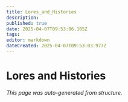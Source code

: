 ```yaml
---
title: Lores_and_Histories
description: 
published: true
date: 2025-04-07T09:53:06.105Z
tags: 
editor: markdown
dateCreated: 2025-04-07T09:53:03.977Z
---
```


# Lores and Histories

*This page was auto-generated from structure.*